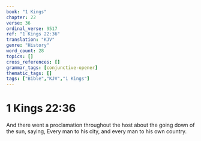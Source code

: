 ```yaml
---
book: "1 Kings"
chapter: 22
verse: 36
ordinal_verse: 9517
ref: "1 Kings 22:36"
translation: "KJV"
genre: "History"
word_count: 28
topics: []
cross_references: []
grammar_tags: [conjunctive-opener]
thematic_tags: []
tags: ["Bible","KJV","1 Kings"]
---
```


# 1 Kings 22:36

And there went a proclamation throughout the host about the going down of the sun, saying, Every man to his city, and every man to his own country.
